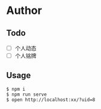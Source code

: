 # Author


## Todo
- [ ] 个人动态
- [ ] 个人铭牌

## Usage
```
$ npm i
$ npm run serve
$ open http://localhost:xx/?uid=8
```
